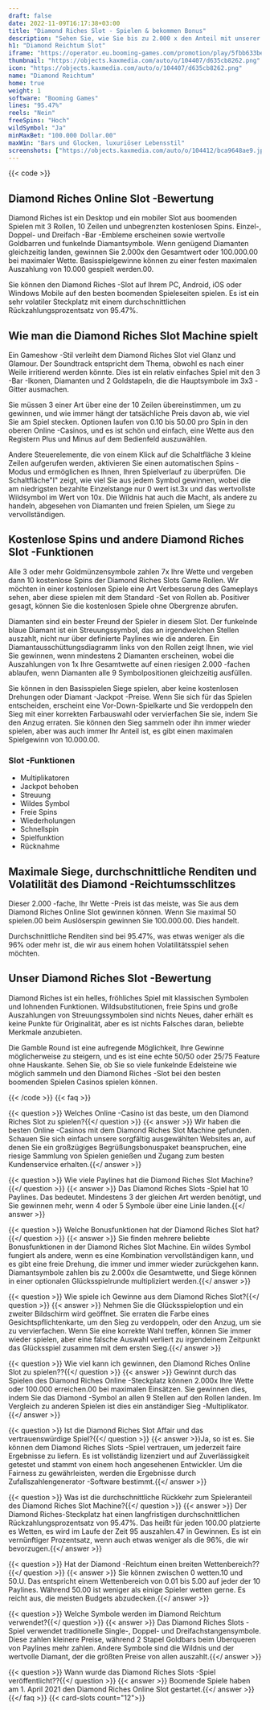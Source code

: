 ```yaml
---
draft: false
date: 2022-11-09T16:17:38+03:00
title: "Diamond Riches Slot - Spielen & bekommen Bonus"
description: "Sehen Sie, wie Sie bis zu 2.000 x den Anteil mit unserer Rezension von The Diamond Riches Pokie gewinnen können. Wir betrachten das Gameplay, die Funktionen und die besten Casino -Angebote, um die besten Casino -Angebote zu finden."
h1: "Diamond Reichtum Slot"
iframe: "https://operator.eu.booming-games.com/promotion/play/5fbb633befcba9001c85f940/desktop/demo-links/en"
thumbnail: "https://objects.kaxmedia.com/auto/o/104407/d635cb8262.png"
icon: "https://objects.kaxmedia.com/auto/o/104407/d635cb8262.png"
name: "Diamond Reichtum"
home: true
weight: 1
software: "Booming Games"
lines: "95.47%"
reels: "Nein"
freeSpins: "Hoch"
wildSymbol: "Ja"
minMaxBet: "100.000 Dollar.00"
maxWin: "Bars und Glocken, luxuriöser Lebensstil"
screenshots: ["https://objects.kaxmedia.com/auto/o/104412/bca9648ae9.jpeg"]
---
```


{{< code >}}<h2>Diamond Riches Online Slot -Bewertung</h2><p>Diamond Riches ist ein Desktop und ein mobiler Slot aus boomenden Spielen mit 3 Rollen, 10 Zeilen und unbegrenzten kostenlosen Spins. Einzel-, Doppel- und Dreifach -Bar -Embleme erscheinen sowie wertvolle Goldbarren und funkelnde Diamantsymbole. Wenn genügend Diamanten gleichzeitig landen, gewinnen Sie 2.000x den Gesamtwert oder 100.000.00 bei maximaler Wette. Basisspielgewinne können zu einer festen maximalen Auszahlung von 10.000 gespielt werden.00.</p><p>Sie können den Diamond Riches -Slot auf Ihrem PC, Android, iOS oder Windows Mobile auf den besten boomenden Spieleseiten spielen. Es ist ein sehr volatiler Steckplatz mit einem durchschnittlichen Rückzahlungsprozentsatz von 95.47%.</p><h2>Wie man die Diamond Riches Slot Machine spielt</h2><p>Ein Gameshow -Stil verleiht dem Diamond Riches Slot viel Glanz und Glamour. Der Soundtrack entspricht dem Thema, obwohl es nach einer Weile irritierend werden könnte. Dies ist ein relativ einfaches Spiel mit den 3 -Bar -Ikonen, Diamanten und 2 Goldstapeln, die die Hauptsymbole im 3x3 -Gitter ausmachen.</p><p>Sie müssen 3 einer Art über eine der 10 Zeilen übereinstimmen, um zu gewinnen, und wie immer hängt der tatsächliche Preis davon ab, wie viel Sie am Spiel stecken. Optionen laufen von 0.10 bis 50.00 pro Spin in den oberen Online -Casinos, und es ist schön und einfach, eine Wette aus den Registern Plus und Minus auf dem Bedienfeld auszuwählen.</p><p>Andere Steuerelemente, die von einem Klick auf die Schaltfläche 3 kleine Zeilen aufgerufen werden, aktivieren Sie einen automatischen Spins -Modus und ermöglichen es Ihnen, Ihren Spielverlauf zu überprüfen. Die Schaltfläche"I" zeigt, wie viel Sie aus jedem Symbol gewinnen, wobei die am niedrigsten bezahlte Einzelstange nur 0 wert ist.3x und das wertvollste Wildsymbol im Wert von 10x. Die Wildnis hat auch die Macht, als andere zu handeln, abgesehen von Diamanten und freien Spielen, um Siege zu vervollständigen.</p><h2>Kostenlose Spins und andere Diamond Riches Slot -Funktionen</h2><p>Alle 3 oder mehr Goldmünzensymbole zahlen 7x Ihre Wette und vergeben dann 10 kostenlose Spins der Diamond Riches Slots Game Rollen. Wir möchten in einer kostenlosen Spiele eine Art Verbesserung des Gameplays sehen, aber diese spielen mit dem Standard -Set von Rollen ab. Positiver gesagt, können Sie die kostenlosen Spiele ohne Obergrenze abrufen.</p><p>Diamanten sind ein bester Freund der Spieler in diesem Slot. Der funkelnde blaue Diamant ist ein Streuungssymbol, das an irgendwelchen Stellen auszahlt, nicht nur über definierte Paylines wie die anderen. Ein Diamantausschüttungsdiagramm links von den Rollen zeigt Ihnen, wie viel Sie gewinnen, wenn mindestens 2 Diamanten erscheinen, wobei die Auszahlungen von 1x Ihre Gesamtwette auf einen riesigen 2.000 -fachen ablaufen, wenn Diamanten alle 9 Symbolpositionen gleichzeitig ausfüllen.</p><p>Sie können in den Basisspielen Siege spielen, aber keine kostenlosen Drehungen oder Diamant -Jackpot -Preise. Wenn Sie sich für das Spielen entscheiden, erscheint eine Vor-Down-Spielkarte und Sie verdoppeln den Sieg mit einer korrekten Farbauswahl oder vervierfachen Sie sie, indem Sie den Anzug erraten. Sie können den Sieg sammeln oder ihn immer wieder spielen, aber was auch immer Ihr Anteil ist, es gibt einen maximalen Spielgewinn von 10.000.00.</p><h3>
Slot -Funktionen</h3><ul>
<li></span>
Multiplikatoren</li>
<li></span>
Jackpot behoben</li>
<li></span>
Streuung</li>
<li></span>
Wildes Symbol</li>
<li></span>
Freie Spins</li>
<li></span>
Wiederholungen</li>
<li></span>
Schnellspin</li>
<li></span>
Spielfunktion</li>
<li></span>
Rücknahme</li></ul><h2>Maximale Siege, durchschnittliche Renditen und Volatilität des Diamond -Reichtumsschlitzes</h2><p>Dieser 2.000 -fache, Ihr Wette -Preis ist das meiste, was Sie aus dem Diamond Riches Online Slot gewinnen können. Wenn Sie maximal 50 spielen.00 beim Auslöserspin gewinnen Sie 100.000.00. Dies handelt.</p><p>Durchschnittliche Renditen sind bei 95.47%, was etwas weniger als die 96% oder mehr ist, die wir aus einem hohen Volatilitätsspiel sehen möchten.</p><h2>Unser Diamond Riches Slot -Bewertung</h2><p>Diamond Riches ist ein helles, fröhliches Spiel mit klassischen Symbolen und lohnenden Funktionen. Wildsubstitutionen, freie Spins und große Auszahlungen von Streuungssymbolen sind nichts Neues, daher erhält es keine Punkte für Originalität, aber es ist nichts Falsches daran, beliebte Merkmale anzubieten.</p><p>Die Gamble Round ist eine aufregende Möglichkeit, Ihre Gewinne möglicherweise zu steigern, und es ist eine echte 50/50 oder 25/75 Feature ohne Hauskante. Sehen Sie, ob Sie so viele funkelnde Edelsteine wie möglich sammeln und den Diamond Riches -Slot bei den besten boomenden Spielen Casinos spielen können.</p>
{{< /code >}}
{{< faq >}}

{{< question >}} Welches Online -Casino ist das beste, um den Diamond Riches Slot zu spielen?{{</ question >}}
{{< answer >}} Wir haben die besten Online -Casinos mit dem Diamond Riches Slot Machine gefunden. Schauen Sie sich einfach unsere sorgfältig ausgewählten Websites an, auf denen Sie ein großzügiges Begrüßungsbonuspaket beanspruchen, eine riesige Sammlung von Spielen genießen und Zugang zum besten Kundenservice erhalten.{{</ answer >}}

{{< question >}} Wie viele Paylines hat die Diamond Riches Slot Machine?{{</ question >}}
{{< answer >}} Das Diamond Riches Slots -Spiel hat 10 Paylines. Das bedeutet. Mindestens 3 der gleichen Art werden benötigt, und Sie gewinnen mehr, wenn 4 oder 5 Symbole über eine Linie landen.{{</ answer >}}

{{< question >}} Welche Bonusfunktionen hat der Diamond Riches Slot hat?{{</ question >}}
{{< answer >}} Sie finden mehrere beliebte Bonusfunktionen in der Diamond Riches Slot Machine. Ein wildes Symbol fungiert als andere, wenn es eine Kombination vervollständigen kann, und es gibt eine freie Drehung, die immer und immer wieder zurückgehen kann. Diamantsymbole zahlen bis zu 2.000x die Gesamtwette, und Siege können in einer optionalen Glücksspielrunde multipliziert werden.{{</ answer >}}

{{< question >}} Wie spiele ich Gewinne aus dem Diamond Riches Slot?{{</ question >}}
{{< answer >}} Nehmen Sie die Glücksspieloption und ein zweiter Bildschirm wird geöffnet. Sie erraten die Farbe eines Gesichtspflichtenkarte, um den Sieg zu verdoppeln, oder den Anzug, um sie zu vervierfachen. Wenn Sie eine korrekte Wahl treffen, können Sie immer wieder spielen, aber eine falsche Auswahl verliert zu irgendeinem Zeitpunkt das Glücksspiel zusammen mit dem ersten Sieg.{{</ answer >}}

{{< question >}} Wie viel kann ich gewinnen, den Diamond Riches Online Slot zu spielen??{{</ question >}}
{{< answer >}} Gewinnt durch das Spielen des Diamond Riches Online -Steckplatz können 2.000x Ihre Wette oder 100.000 erreichen.00 bei maximalen Einsätzen. Sie gewinnen dies, indem Sie das Diamond -Symbol an allen 9 Stellen auf den Rollen landen. Im Vergleich zu anderen Spielen ist dies ein anständiger Sieg -Multiplikator.{{</ answer >}}

{{< question >}} Ist die Diamond Riches Slot Affair und das vertrauenswürdige Spiel?{{</ question >}}
{{< answer >}}Ja, so ist es. Sie können dem Diamond Riches Slots -Spiel vertrauen, um jederzeit faire Ergebnisse zu liefern. Es ist vollständig lizenziert und auf Zuverlässigkeit getestet und stammt von einem hoch angesehenen Entwickler. Um die Fairness zu gewährleisten, werden die Ergebnisse durch Zufallszahlengenerator -Software bestimmt.{{</ answer >}}

{{< question >}} Was ist die durchschnittliche Rückkehr zum Spieleranteil des Diamond Riches Slot Machine?{{</ question >}}
{{< answer >}} Der Diamond Riches-Steckplatz hat einen langfristigen durchschnittlichen Rückzahlungsprozentsatz von 95.47%. Das heißt für jeden 100.00 platzierte es Wetten, es wird im Laufe der Zeit 95 auszahlen.47 in Gewinnen. Es ist ein vernünftiger Prozentsatz, wenn auch etwas weniger als die 96%, die wir bevorzugen.{{</ answer >}}

{{< question >}} Hat der Diamond -Reichtum einen breiten Wettenbereich??{{</ question >}}
{{< answer >}} Sie können zwischen 0 wetten.10 und 50.U. Das entspricht einem Wettenbereich von 0.01 bis 5.00 auf jeder der 10 Paylines. Während 50.00 ist weniger als einige Spieler wetten gerne. Es reicht aus, die meisten Budgets abzudecken.{{</ answer >}}

{{< question >}} Welche Symbole werden im Diamond Reichtum verwendet?{{</ question >}}
{{< answer >}} Das Diamond Riches Slots -Spiel verwendet traditionelle Single-, Doppel- und Dreifachstangensymbole. Diese zahlen kleinere Preise, während 2 Stapel Goldbars beim Überqueren von Paylines mehr zahlen. Andere Symbole sind die Wildnis und der wertvolle Diamant, der die größten Preise von allen auszahlt.{{</ answer >}}

{{< question >}} Wann wurde das Diamond Riches Slots -Spiel veröffentlicht??{{</ question >}}
{{< answer >}} Boomende Spiele haben am 1. April 2021 den Diamond Riches Online Slot gestartet.{{</ answer >}}
{{</ faq >}}
{{< card-slots count="12">}}